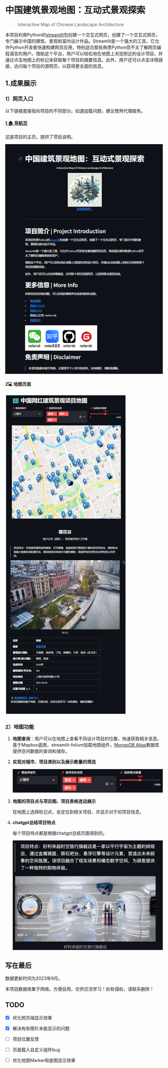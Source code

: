 #  中国建筑景观地图：互动式景观探索
> Interactive Map of Chinese Landscape Architecture

本项目利用Python的[streamlit](https://streamlit.io/)包创建一个交互式网页，创建了一个交互式网页，专门展示中国的建筑、景观和室内设计作品。Streamlit是一个强大的工具，它允许Python开发者快速构建网页应用，特别适合那些熟悉Python但不太了解网页编程语言的用户。借助这个平台，用户可以轻松地在地图上浏览附近的设计项目，并通过点击地图上的标记来获取每个项目的摘要信息。此外，用户还可以点击详情链接，访问每个项目的源网页，以获得更全面的信息。

## 1.成果展示 

### 1）网页入口

以下链接直接指向项目的不同部分。如遇加载问题，建议使用代理服务。

#### [1 🏠 导航页](https://map_of_chinese_landscape_architecture.streamlit.app/)

  这是项目的主页，提供了项目说明。

  [![Homepage](README.assets/image-20231128193944398.png)](https://map_of_chinese_landscape_architecture.streamlit.app/)

#### 2💻 地图页面

 [ ![地图页面](README.assets/new-screenshot.png)](https://map_of_chinese_landscape_architecture.streamlit.app/app_desktop)

### 2）地图功能
1. **地图查询**：用户可以在地图上查看不同设计项目的位置，快速获取相关信息。
     基于Mapbox底图，streamlit-folium加载地图组件，[MongoDB Atlas](https://www.mongodb.com/zh-cn/atlas)数据库提供空间数据的查询和储存。


1. **实现对城市、项目类别以及展示数量的筛选**

   ![筛选框](README.assets/image-20231128194343725.png)

2. **地图的项目点与项目图、项目表格连动展示**

   在地图上选择标记点，会定位到相关项目，并显示对于的项目信息。

3. **chatgpt总结项目特点**

   每个项目特点都是根据chatgpt总结页面得到的。

   ![项目特点](README.assets/image-20231128194324338.png)


## 写在最后
数据更新时间为2023年9月。

本项目数据收集于网络，方便自用，仅供交流学习！如有侵权，请联系删除！

## TODO
- [x] 优化网页端显示效果
- [x] 解决有些图片未能显示的问题
- [ ] 项目位置反馈
- [ ] 页面载入自定义组件bug
- [ ] 优化地图Marker和底图显示效果

